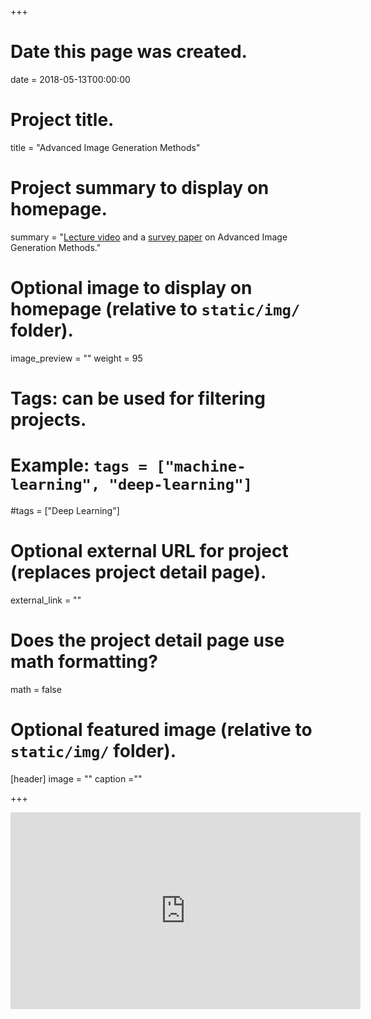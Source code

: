 +++
# Date this page was created.
date = 2018-05-13T00:00:00
# Project title.
title = "Advanced Image Generation Methods"

# Project summary to display on homepage.
summary = "[Lecture video](https://youtu.be/BLuiOQ7cBcI?t=2m38s) and a [survey paper](http://bhattad2.web.engr.illinois.edu/AGM_report_CS598_LAZ.pdf) on Advanced Image Generation Methods."

# Optional image to display on homepage (relative to `static/img/` folder).
image_preview = ""
weight = 95
# Tags: can be used for filtering projects.
# Example: `tags = ["machine-learning", "deep-learning"]`
#tags = ["Deep Learning"]

# Optional external URL for project (replaces project detail page).
external_link = ""

# Does the project detail page use math formatting?
math = false

# Optional featured image (relative to `static/img/` folder).
[header]
image = ""
caption =""

+++
<iframe width="560" height="315" src="https://www.youtube.com/embed/BLuiOQ7cBcI?start=158" frameborder="0" allow="autoplay; encrypted-media" allowfullscreen></iframe>